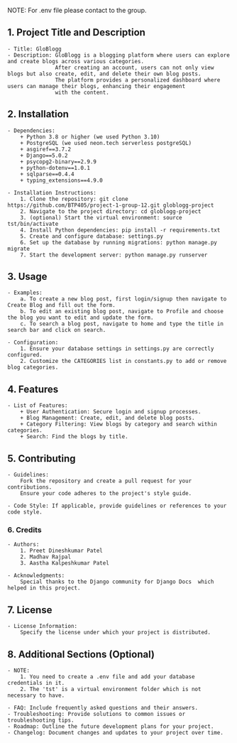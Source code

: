 NOTE: For .env file please contact to the group.

## 1. Project Title and Description
    - Title: GloBlogg
    - Description: GloBlogg is a blogging platform where users can explore and create blogs across various categories. 
                   After creating an account, users can not only view blogs but also create, edit, and delete their own blog posts. 
                   The platform provides a personalized dashboard where users can manage their blogs, enhancing their engagement
                   with the content.

## 2. Installation
    - Dependencies: 
        + Python 3.8 or higher (we used Python 3.10)
        + PostgreSQL (we used neon.tech serverless postgreSQL)
        + asgiref==3.7.2
        + Django==5.0.2
        + psycopg2-binary==2.9.9
        + python-dotenv==1.0.1
        + sqlparse==0.4.4
        + typing_extensions==4.9.0

    - Installation Instructions: 
        1. Clone the repository: git clone https://github.com/BTP405/project-1-group-12.git globlogg-project
        2. Navigate to the project directory: cd globlogg-project
        3. (optional) Start the virtual environment: source tst/bin/activate 
        4. Install Python dependencies: pip install -r requirements.txt
        5. Create and configure database: settings.py
        6. Set up the database by running migrations: python manage.py migrate
        7. Start the development server: python manage.py runserver
    
## 3. Usage
    - Examples: 
        a. To create a new blog post, first login/signup then navigate to Create Blog and fill out the form.
        b. To edit an existing blog post, navigate to Profile and choose the blog you want to edit and update the form.
        c. To search a blog post, navigate to home and type the title in search bar and click on search.

    - Configuration: 
        1. Ensure your database settings in settings.py are correctly configured.
        2. Customize the CATEGORIES list in constants.py to add or remove blog categories.

## 4. Features
    - List of Features: 
        + User Authentication: Secure login and signup processes.
        + Blog Management: Create, edit, and delete blog posts.
        + Category Filtering: View blogs by category and search within categories.
        + Search: Find the blogs by title.

## 5. Contributing
    - Guidelines: 
        Fork the repository and create a pull request for your contributions.
        Ensure your code adheres to the project's style guide.

    - Code Style: If applicable, provide guidelines or references to your code style.

### 6. Credits

    - Authors: 
        1. Preet Dineshkumar Patel
        2. Madhav Rajpal
        3. Aastha Kalpeshkumar Patel

    - Acknowledgments: 
        Special thanks to the Django community for Django Docs  which helped in this project.


## 7. License
    - License Information:
        Specify the license under which your project is distributed.
    
## 8. Additional Sections (Optional)
    - NOTE:
        1. You need to create a .env file and add your database credentials in it.
        2. The 'tst' is a virtual environment folder which is not necessary to have.

    - FAQ: Include frequently asked questions and their answers.
    - Troubleshooting: Provide solutions to common issues or troubleshooting tips.
    - Roadmap: Outline the future development plans for your project.
    - Changelog: Document changes and updates to your project over time.

